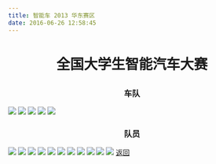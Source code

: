 ```yaml
---
title: 智能车 2013 华东赛区
date: 2016-06-26 12:58:45
---
```

# <p align="center">全国大学生智能汽车大赛<p>
### <p align="center">车队<p>
![](http://og9nrsw1n.bkt.clouddn.com/bst/honor/nationwide/2013/%E5%85%A8%E5%9B%BD%E5%A4%A7%E5%AD%A6%E7%94%9F%E6%99%BA%E8%83%BD%E6%B1%BD%E8%BD%A6%E5%A4%A7%E8%B5%9B1.jpg)
![](http://og9nrsw1n.bkt.clouddn.com/bst/honor/nationwide/2013/%E5%85%A8%E5%9B%BD%E5%A4%A7%E5%AD%A6%E7%94%9F%E6%99%BA%E8%83%BD%E6%B1%BD%E8%BD%A6%E5%A4%A7%E8%B5%9B2.jpg)
![](http://og9nrsw1n.bkt.clouddn.com/bst/honor/nationwide/2013/%E5%85%A8%E5%9B%BD%E5%A4%A7%E5%AD%A6%E7%94%9F%E6%99%BA%E8%83%BD%E6%B1%BD%E8%BD%A6%E5%A4%A7%E8%B5%9B3.jpg)
![](http://og9nrsw1n.bkt.clouddn.com/bst/honor/nationwide/2013/%E5%85%A8%E5%9B%BD%E5%A4%A7%E5%AD%A6%E7%94%9F%E6%99%BA%E8%83%BD%E6%B1%BD%E8%BD%A6%E5%A4%A7%E8%B5%9B4.jpg)
![](http://og9nrsw1n.bkt.clouddn.com/bst/honor/nationwide/2013/%E5%85%A8%E5%9B%BD%E5%A4%A7%E5%AD%A6%E7%94%9F%E6%99%BA%E8%83%BD%E6%B1%BD%E8%BD%A6%E5%A4%A7%E8%B5%9B5.jpg)
### <p align="center">队员<p>
![](http://og9nrsw1n.bkt.clouddn.com/bst/honor/nationwide/2013/%E5%85%A8%E5%9B%BD%E5%A4%A7%E5%AD%A6%E7%94%9F%E6%99%BA%E8%83%BD%E6%B1%BD%E8%BD%A6%E5%A4%A7%E8%B5%9B6.jpg)
![](http://og9nrsw1n.bkt.clouddn.com/bst/honor/nationwide/2013/%E5%85%A8%E5%9B%BD%E5%A4%A7%E5%AD%A6%E7%94%9F%E6%99%BA%E8%83%BD%E6%B1%BD%E8%BD%A6%E5%A4%A7%E8%B5%9B7.jpg)
![](http://og9nrsw1n.bkt.clouddn.com/bst/honor/nationwide/2013/%E5%85%A8%E5%9B%BD%E5%A4%A7%E5%AD%A6%E7%94%9F%E6%99%BA%E8%83%BD%E6%B1%BD%E8%BD%A6%E5%A4%A7%E8%B5%9B8.jpg)
![](http://og9nrsw1n.bkt.clouddn.com/bst/honor/nationwide/2013/%E5%85%A8%E5%9B%BD%E5%A4%A7%E5%AD%A6%E7%94%9F%E6%99%BA%E8%83%BD%E6%B1%BD%E8%BD%A6%E5%A4%A7%E8%B5%9B9.jpg)
![](http://og9nrsw1n.bkt.clouddn.com/bst/honor/nationwide/2013/%E5%85%A8%E5%9B%BD%E5%A4%A7%E5%AD%A6%E7%94%9F%E6%99%BA%E8%83%BD%E6%B1%BD%E8%BD%A6%E5%A4%A7%E8%B5%9B10.jpg)
![](http://og9nrsw1n.bkt.clouddn.com/bst/honor/nationwide/2013/%E5%85%A8%E5%9B%BD%E5%A4%A7%E5%AD%A6%E7%94%9F%E6%99%BA%E8%83%BD%E6%B1%BD%E8%BD%A6%E5%A4%A7%E8%B5%9B11.jpg)
![](http://og9nrsw1n.bkt.clouddn.com/bst/honor/nationwide/2013/%E5%85%A8%E5%9B%BD%E5%A4%A7%E5%AD%A6%E7%94%9F%E6%99%BA%E8%83%BD%E6%B1%BD%E8%BD%A6%E5%A4%A7%E8%B5%9B12.jpg)
![](http://og9nrsw1n.bkt.clouddn.com/bst/honor/nationwide/2013/%E5%85%A8%E5%9B%BD%E5%A4%A7%E5%AD%A6%E7%94%9F%E6%99%BA%E8%83%BD%E6%B1%BD%E8%BD%A6%E5%A4%A7%E8%B5%9B13.jpg)
![](http://og9nrsw1n.bkt.clouddn.com/bst/honor/nationwide/2013/%E5%85%A8%E5%9B%BD%E5%A4%A7%E5%AD%A6%E7%94%9F%E6%99%BA%E8%83%BD%E6%B1%BD%E8%BD%A6%E5%A4%A7%E8%B5%9B14.jpg)
![](http://og9nrsw1n.bkt.clouddn.com/bst/honor/nationwide/2013/%E5%85%A8%E5%9B%BD%E5%A4%A7%E5%AD%A6%E7%94%9F%E6%99%BA%E8%83%BD%E6%B1%BD%E8%BD%A6%E5%A4%A7%E8%B5%9B15.jpg)
![](http://og9nrsw1n.bkt.clouddn.com/bst/honor/nationwide/2013/%E5%85%A8%E5%9B%BD%E5%A4%A7%E5%AD%A6%E7%94%9F%E6%99%BA%E8%83%BD%E6%B1%BD%E8%BD%A6%E5%A4%A7%E8%B5%9B16.jpg)
[返回](/bst/)